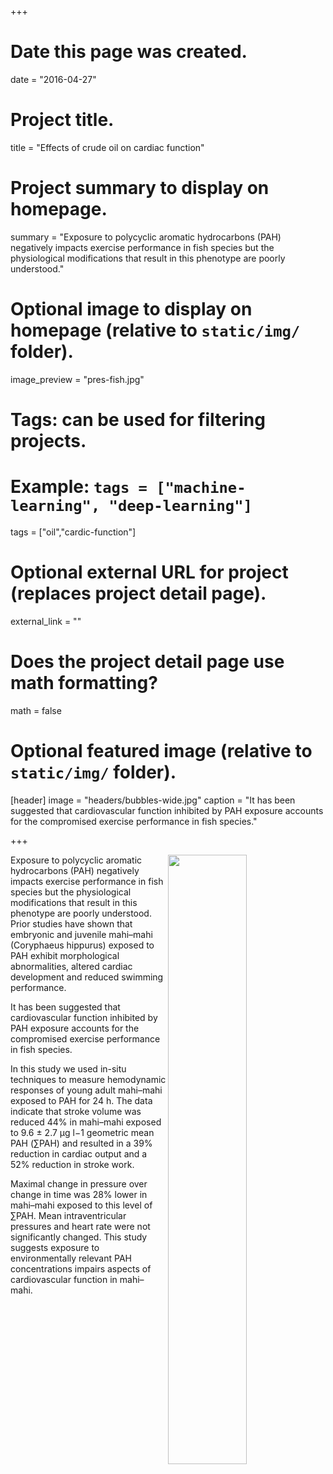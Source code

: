 +++
# Date this page was created.
date = "2016-04-27"

# Project title.
title = "Effects of crude oil on cardiac function"

# Project summary to display on homepage.
summary = "Exposure to polycyclic aromatic hydrocarbons (PAH) negatively impacts exercise performance in fish species but the physiological modifications that result in this phenotype are poorly understood."

# Optional image to display on homepage (relative to `static/img/` folder).
image_preview = "pres-fish.jpg"

# Tags: can be used for filtering projects.
# Example: `tags = ["machine-learning", "deep-learning"]`
tags = ["oil","cardic-function"]

# Optional external URL for project (replaces project detail page).
external_link = ""

# Does the project detail page use math formatting?
math = false

# Optional featured image (relative to `static/img/` folder).
[header]
image =  "headers/bubbles-wide.jpg"
caption = "It has been suggested that cardiovascular function inhibited by PAH exposure accounts for the compromised exercise performance in fish species."

+++

<img src="/img/pres-fish.jpg" align="right" width="50%">

Exposure to polycyclic aromatic hydrocarbons (PAH) negatively impacts exercise performance in fish species but the physiological modifications that result in this phenotype are poorly understood. Prior studies have shown that embryonic and juvenile mahi–mahi (Coryphaeus hippurus) exposed to PAH exhibit morphological abnormalities, altered cardiac development and reduced swimming performance. 

It has been suggested that cardiovascular function inhibited by PAH exposure accounts for the compromised exercise performance in fish species.

In this study we used in-situ techniques to measure hemodynamic responses of young adult mahi–mahi exposed to PAH for 24 h. The data indicate that stroke volume was reduced 44% in mahi–mahi exposed to 9.6 ± 2.7 μg l−1 geometric mean PAH (∑PAH) and resulted in a 39% reduction in cardiac output and a 52% reduction in stroke work.

Maximal change in pressure over change in time was 28% lower in mahi–mahi exposed to this level of ∑PAH. Mean intraventricular pressures and heart rate were not significantly changed. This study suggests exposure to environmentally relevant PAH concentrations impairs aspects of cardiovascular function in mahi–mahi.
